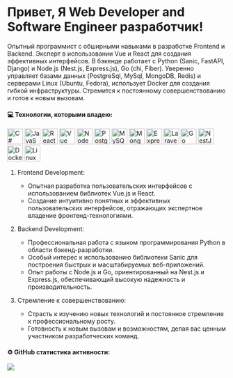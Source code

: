 # Привет, Я Web Developer and Software Engineer разработчик!

Опытный программист с обширными навыками в разработке Frontend и Backend. Эксперт в использовании Vue и React для создания эффективных интерфейсов. В бэкенде работает с Python (Sanic, FastAPI, Django) и Node.js (Nest.js, Express.js), Go (chi, Fiber). Уверенно управляет базами данных (PostgreSql, MySql, MongoDB, Redis) и серверами Linux (Ubuntu, Fedora), использует Docker для создания гибкой инфраструктуры. Стремится к постоянному совершенствованию и готов к новым вызовам.

#### 💻 Технологии, которыми владею:

<p align="left">

<a href="https://docs.microsoft.com/en-us/dotnet/csharp/" target="_blank" rel="noreferrer"><img src="https://raw.githubusercontent.com/danielcranney/readme-generator/main/public/icons/skills/csharp-colored.svg" width="36" height="36" alt="C#" /></a>
<a href="https://developer.mozilla.org/en-US/docs/Web/JavaScript" target="_blank" rel="noreferrer"><img src="https://raw.githubusercontent.com/danielcranney/readme-generator/main/public/icons/skills/javascript-colored.svg" width="36" height="36" alt="JavaScript" /></a>
<a href="https://reactjs.org/" target="_blank" rel="noreferrer"><img src="https://raw.githubusercontent.com/danielcranney/readme-generator/main/public/icons/skills/react-colored.svg" width="36" height="36" alt="React" /></a>
<a href="https://vuejs.org/" target="_blank" rel="noreferrer"><img src="https://raw.githubusercontent.com/danielcranney/readme-generator/main/public/icons/skills/vuejs-colored.svg" width="36" height="36" alt="Vue" /></a>
<a href="https://nodejs.org/en/" target="_blank" rel="noreferrer"><img src="https://raw.githubusercontent.com/danielcranney/readme-generator/main/public/icons/skills/nodejs-colored.svg" width="36" height="36" alt="NodeJS" /></a>
<a href="https://www.postgresql.org/" target="_blank" rel="noreferrer"><img src="https://raw.githubusercontent.com/danielcranney/readme-generator/main/public/icons/skills/postgresql-colored.svg" width="36" height="36" alt="PostgreSQL" /></a>
<a href="https://www.mysql.com/" target="_blank" rel="noreferrer"><img src="https://raw.githubusercontent.com/danielcranney/readme-generator/main/public/icons/skills/mysql-colored.svg" width="36" height="36" alt="MySQL" /></a>
<a href="https://www.mongodb.com/" target="_blank" rel="noreferrer"><img src="https://raw.githubusercontent.com/danielcranney/readme-generator/main/public/icons/skills/mongodb-colored.svg" width="36" height="36" alt="MongoDB" /></a>
<a href="https://expressjs.com/" target="_blank" rel="noreferrer"><img src="https://raw.githubusercontent.com/danielcranney/readme-generator/main/public/icons/skills/express-colored.svg" width="36" height="36" alt="Express" /></a>
<a href="https://laravel.com/" target="_blank" rel="noreferrer"><img src="https://raw.githubusercontent.com/danielcranney/readme-generator/main/public/icons/skills/laravel-colored.svg" width="36" height="36" alt="Laravel" /></a>
<a href="https://go.dev/doc/" target="_blank" rel="noreferrer"><img
        src="https://raw.githubusercontent.com/danielcranney/readme-generator/main/public/icons/skills/go-colored.svg"
        width="36" height="36" alt="Go" /></a>
<a href="https://docs.nestjs.com/" target="_blank" rel="noreferrer"><img
        src="https://raw.githubusercontent.com/danielcranney/readme-generator/main/public/icons/skills/nestjs-colored.svg"
        width="36" height="36" alt="NestJS" /></a>
<a href="https://www.docker.com/" target="_blank" rel="noreferrer"><img
        src="https://raw.githubusercontent.com/danielcranney/readme-generator/main/public/icons/skills/docker-colored.svg"
        width="36" height="36" alt="Docker" /></a>
<a href="https://www.linux.org" target="_blank" rel="noreferrer"><img
        src="https://raw.githubusercontent.com/danielcranney/readme-generator/main/public/icons/skills/linux-colored.svg"
        width="36" height="36" alt="Linux" /></a>

</p>

1. Frontend Development:

    - Опытная разработка пользовательских интерфейсов с использованием библиотек Vue.js и React.
    - Создание интуитивно понятных и эффективных пользовательских интерфейсов, отражающих экспертное владение фронтенд-технологиями.

2. Backend Development:

    - Профессиональная работа с языком программирования Python в области бэкенд-разработки.
    - Особый интерес к использованию библиотеки Sanic для построения быстрых и масштабируемых веб-приложений.
    - Опыт работы с Node.js и Go, ориентированный на Nest.js и Express.js, обеспечивающий высокую надежность и производительность.

3. Стремление к совершенствованию:

    - Страсть к изучению новых технологий и постоянное стремление к профессиональному росту.
    - Готовность к новым вызовам и возможностям, делая вас ценным участником разработческих команд.

#### ⚙️ GitHub статистика активности:

<img src="https://github-readme-streak-stats.herokuapp.com/?user=kansherhan&stroke=ffffff&background=1c1917&ring=0891b2&fire=0891b2&currStreakNum=ffffff&currStreakLabel=0891b2&sideNums=ffffff&sideLabels=ffffff&dates=ffffff&hide_border=true" />
